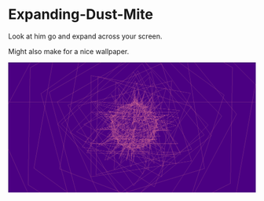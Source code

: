 # Expanding-Dust-Mite
Look at him go and expand across your screen.

Might also make for a nice wallpaper.

![alt text](https://github.com/Noah670/Expanding-Dust-Mite/blob/master/screenshots/ExpandingDustMite.png)
